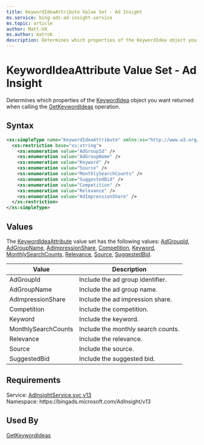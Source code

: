 ```yaml
---
title: KeywordIdeaAttribute Value Set - Ad Insight
ms.service: bing-ads-ad-insight-service
ms.topic: article
author: Matt-UX
ms.author: matrob
description: Determines which properties of the KeywordIdea object you want returned when calling the GetKeywordIdeas operation.
---
```

# KeywordIdeaAttribute Value Set - Ad Insight
Determines which properties of the [KeywordIdea](keywordidea.md) object you want returned when calling the [GetKeywordIdeas](getkeywordideas.md) operation.

## Syntax
```xml
<xs:simpleType name="KeywordIdeaAttribute" xmlns:xs="http://www.w3.org/2001/XMLSchema">
  <xs:restriction base="xs:string">
    <xs:enumeration value="AdGroupId" />
    <xs:enumeration value="AdGroupName" />
    <xs:enumeration value="Keyword" />
    <xs:enumeration value="Source" />
    <xs:enumeration value="MonthlySearchCounts" />
    <xs:enumeration value="SuggestedBid" />
    <xs:enumeration value="Competition" />
    <xs:enumeration value="Relevance" />
    <xs:enumeration value="AdImpressionShare" />
  </xs:restriction>
</xs:simpleType>
```

## <a name="values"></a>Values

The [KeywordIdeaAttribute](keywordideaattribute.md) value set has the following values: [AdGroupId](#adgroupid), [AdGroupName](#adgroupname), [AdImpressionShare](#adimpressionshare), [Competition](#competition), [Keyword](#keyword), [MonthlySearchCounts](#monthlysearchcounts), [Relevance](#relevance), [Source](#source), [SuggestedBid](#suggestedbid).

|Value|Description|
|-----------|---------------|
|<a name="adgroupid"></a>AdGroupId|Include the ad group identifier.|
|<a name="adgroupname"></a>AdGroupName|Include the ad group name.|
|<a name="adimpressionshare"></a>AdImpressionShare|Include the ad impression share.|
|<a name="competition"></a>Competition|Include the competition.|
|<a name="keyword"></a>Keyword|Include the keyword.|
|<a name="monthlysearchcounts"></a>MonthlySearchCounts|Include the monthly search counts.|
|<a name="relevance"></a>Relevance|Include the relevance.|
|<a name="source"></a>Source|Include the source.|
|<a name="suggestedbid"></a>SuggestedBid|Include the suggested bid.|

## Requirements
Service: [AdInsightService.svc v13](https://adinsight.api.bingads.microsoft.com/Api/Advertiser/AdInsight/v13/AdInsightService.svc)  
Namespace: https\://bingads.microsoft.com/AdInsight/v13  

## Used By
[GetKeywordIdeas](getkeywordideas.md)  
